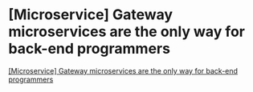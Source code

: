 # [Microservice] Gateway microservices are the only way for back-end programmers
[[Microservice] Gateway microservices are the only way for back-end programmers](https://aiwithcloud.com/2022/09/19/microservice_gateway_microservices_are_the_only_way_for_back_end_programmers/)